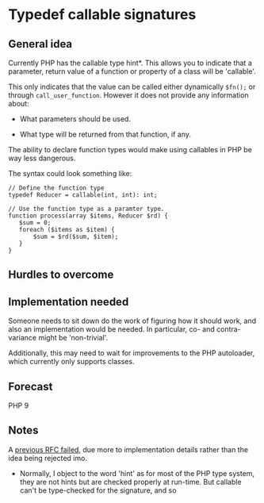 # Typedef callable signatures

## General idea

Currently PHP has the callable type hint*. This allows you to indicate that a parameter, return value of a function or property of a class will be 'callable'. 

This only indicates that the value can be called either dynamically `$fn();` or through `call_user_function`.
However it does not provide any information about:

* What parameters should be used.

* What type will be returned from that function, if any.

The ability to declare function types would make using callables in PHP be way less dangerous.

The syntax could look something like:

```
// Define the function type
typedef Reducer = callable(int, int): int;

// Use the function type as a paramter type.
function process(array $items, Reducer $rd) {
   $sum = 0;
   foreach ($items as $item) {
       $sum = $rd($sum, $item);
   }
}
```

## Hurdles to overcome

## Implementation needed

Someone needs to sit down do the work of figuring how it should work, and also an implementation would be needed. In particular, co- and contra-variance might be 'non-trivial'.

Additionally, this may need to wait for improvements to the PHP autoloader, which currently only supports classes.

## Forecast

PHP 9

## Notes

A [previous RFC failed](https://wiki.php.net/rfc/functional-interfaces), due more to implementation details rather than the idea being rejected imo.

* Normally, I object to the word 'hint' as for most of the PHP type system, they are not hints but are checked properly at run-time. But callable can't be type-checked for the signature, and so

